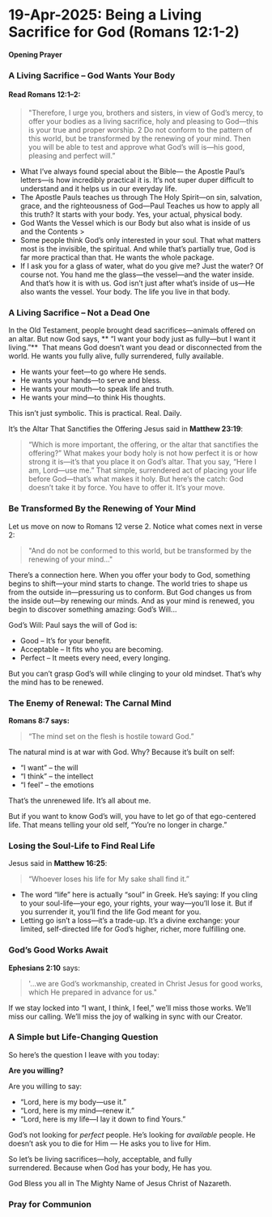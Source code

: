 
# 19-Apr-2025: Being a Living Sacrifice for God (Romans 12:1-2)

**Opening Prayer**


### A Living Sacrifice – God Wants Your Body 

#### Read Romans 12:1–2:

> "Therefore, I urge you, brothers and sisters, in view of God’s mercy, to offer your bodies as a living sacrifice, holy and pleasing to God—this is your true and proper worship. 2 Do not conform to the pattern of this world, but be transformed by the renewing of your mind. Then you will be able to test and approve what God’s will is—his good, pleasing and perfect will.”

- What I’ve always found special about the Bible— the Apostle Paul’s letters—is how incredibly practical it is. It’s not super duper difficult to understand and it helps us in our everyday life.
- The Apostle Pauls teaches us through The Holy Spirit—on sin, salvation, grace, and the righteousness of God—Paul Teaches us how to apply all this truth? It starts with your body. Yes, your actual, physical body. 
- God Wants the Vessel which is our Body but also what is inside of us and the Contents >
- Some people think God’s only interested in your soul. That what matters most is the invisible, the spiritual. And while that’s partially true, God is far more practical than that. He wants the whole package.
- If I ask you for a glass of water, what do you give me? Just the water? Of course not. You hand me the glass—the vessel—and the water inside. And that’s how it is with us. God isn’t just after what’s inside of us—He also wants the vessel. Your body. The life you live in that body. 


### A Living Sacrifice – Not a Dead One

In the Old Testament, people brought dead sacrifices—animals offered on an altar. But now God says, ** “I want your body just as fully—but I want it living.”**  That means God doesn’t want you dead or disconnected from the world. He wants you fully alive, fully surrendered, fully available.

- He wants your feet—to go where He sends.
- He wants your hands—to serve and bless.
- He wants your mouth—to speak life and truth.
- He wants your mind—to think His thoughts.

This isn’t just symbolic. This is practical. Real. Daily.

It’s the Altar That Sanctifies the Offering Jesus said in **Matthew 23:19**:

> “Which is more important, the offering, or the altar that sanctifies the offering?” What makes your body holy is not how perfect it is or how strong it is—it’s that you place it on God’s altar. That you say, “Here I am, Lord—use me.” That simple, surrendered act of placing your life before God—that’s what makes it holy. But here’s the catch: God doesn’t take it by force. You have to offer it. It’s your move.


### Be Transformed By the Renewing of Your Mind

Let us move on now to Romans 12 verse 2.  Notice what comes next in verse 2: 

> "And do not be conformed to this world, but be transformed by the renewing of your mind..."

There’s a connection here. When you offer your body to God, something begins to shift—your mind starts to change. The world tries to shape us from the outside in—pressuring us to conform. But God changes us from the inside out—by renewing our minds. And as your mind is renewed, you begin to discover something amazing: God’s Will...


God’s Will: Paul says the will of God is:

- Good – It’s for your benefit.
- Acceptable – It fits who you are becoming.
- Perfect – It meets every need, every longing.

But you can’t grasp God’s will while clinging to your old mindset. That’s why the mind has to be renewed. 


### The Enemy of Renewal: The Carnal Mind

**Romans 8:7 says:**

> “The mind set on the flesh is hostile toward God.”

The natural mind is at war with God. Why? Because it’s built on self:

- “I want” – the will
- “I think” – the intellect
- “I feel” – the emotions

That’s the unrenewed life. It’s all about me.

But if you want to know God’s will, you have to let go of that ego-centered life. That means telling your old self, “You’re no longer in charge.”

### Losing the Soul-Life to Find Real Life

Jesus said in **Matthew 16:25**:

> “Whoever loses his life for My sake shall find it.”


- The word “life” here is actually “soul” in Greek. He’s saying: If you cling to your soul-life—your ego, your rights, your way—you’ll lose it. But if you surrender it, you’ll find the life God meant for you.
- Letting go isn’t a loss—it’s a trade-up. It’s a divine exchange: your limited, self-directed life for God’s higher, richer, more fulfilling one.


### God’s Good Works Await

**Ephesians 2:10** says:

> '...we are God’s workmanship, created in Christ Jesus for good works, which He prepared in advance for us."


If we stay locked into “I want, I think, I feel,” we’ll miss those works. We’ll miss our calling. We’ll miss the joy of walking in sync with our Creator. 


### A Simple but Life-Changing Question

So here’s the question I leave with you today: 

**Are you willing?**

Are you willing to say:

- “Lord, here is my body—use it.”
- “Lord, here is my mind—renew it.”
- “Lord, here is my life—I lay it down to find Yours.”


God’s not looking for _perfect_ people. He’s looking for _available_ people. He doesn’t ask you to die for Him — He asks you to live for Him.

So let’s be living sacrifices—holy, acceptable, and fully surrendered. Because when God has your body, He has you.

God Bless you all in The Mighty Name of Jesus Christ of Nazareth.

### Pray for Communion
